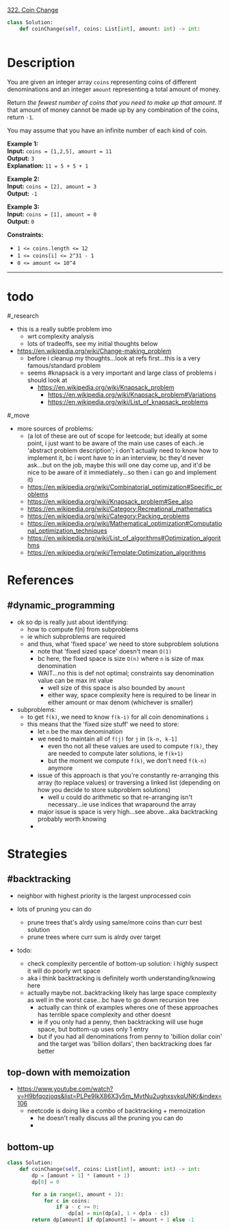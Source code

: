 [322. Coin Change](https://leetcode.com/problems/coin-change/)

```python
class Solution:
    def coinChange(self, coins: List[int], amount: int) -> int:
        
```

# Description

You are given an integer array `coins` representing coins of different denominations and an integer `amount` representing a total amount of money.

Return _the fewest number of coins that you need to make up that amount_. If that amount of money cannot be made up by any combination of the coins, return `-1`.

You may assume that you have an infinite number of each kind of coin.

**Example 1:**  
**Input:** `coins = [1,2,5], amount = 11`  
**Output:** `3`  
**Explanation:** `11 = 5 + 5 + 1`  

**Example 2:**  
**Input:** `coins = [2], amount = 3`  
**Output:** `-1`  

**Example 3:**  
**Input:** `coins = [1], amount = 0`  
**Output:** `0`  

**Constraints:**
- `1 <= coins.length <= 12`
- `1 <= coins[i] <= 2^31 - 1`
- `0 <= amount <= 10^4`

---


# todo

#_research 
- this is a really subtle problem imo
	- wrt complexity analysis
	- lots of tradeoffs, see my initial thoughts below
- https://en.wikipedia.org/wiki/Change-making_problem
	- before i cleanup my thoughts...look at refs first...this is a very famous/standard problem
	- seems #knapsack is a very important and large class of problems i should look at
		- https://en.wikipedia.org/wiki/Knapsack_problem
			- https://en.wikipedia.org/wiki/Knapsack_problem#Variations
			- https://en.wikipedia.org/wiki/List_of_knapsack_problems


#_move 
- more sources of problems:
	- (a lot of these are out of scope for leetcode; but ideally at some point, i just want to be aware of the main use cases of each..ie 'abstract problem description'; i don't actually need to know how to implement it, bc i wont have to in an interview, bc they'd never ask...but on the job, maybe this will one day come up, and it'd be nice to be aware of it immediately...so then i can go and implement it)
	- https://en.wikipedia.org/wiki/Combinatorial_optimization#Specific_problems
	- https://en.wikipedia.org/wiki/Knapsack_problem#See_also
	- https://en.wikipedia.org/wiki/Category:Recreational_mathematics
	- https://en.wikipedia.org/wiki/Category:Packing_problems
	- https://en.wikipedia.org/wiki/Mathematical_optimization#Computational_optimization_techniques
	- https://en.wikipedia.org/wiki/List_of_algorithms#Optimization_algorithms
	- https://en.wikipedia.org/wiki/Template:Optimization_algorithms



# References

## #dynamic_programming 
- ok so dp is really just about identifying:
	- how to compute f(n) from subproblems
	- ie which subproblems are required
	- and thus, what 'fixed space' we need to store subproblem solutions
		- note that 'fixed sized space' doesn't mean `O(1)`
		- bc here, the fixed space is size `O(n)` where `n` is size of max denomination
		- WAIT...no this is def not optimal; constraints say denomination value can be max int value
			- well size of this space is also bounded by `amount`
			- either way, space complexity here is required to be linear in either amount or max denom (whichever is smaller)
- subproblems:
	- to get `f(k)`, we need to know `f(k-i)` for all coin denominations `i`
	- this means that the 'fixed size stuff' we need to store:
		- let `n` be the max denomination
		- we need to maintain all of `f(j)` for `j` in `[k-n, k-1]`
			- even tho not all these values are used to compute `f(k)`, they are needed to compute later solutions, ie `f(k+1)`
			- but the moment we compute `f(k)`, we don't need `f(k-n)` anymore
		- issue of this approach is that you're constantly re-arranging this array (to replace values) or traversing a linked list (depending on how you decide to store subproblem solutions)
			- well u could do arithmetic so that re-arranging isn't necessary...ie use indices that wraparound the array
		- major issue is space is very high...see above...aka backtracking probably worth knowing
		- 


# Strategies

## #backtracking
- neighbor with highest priority is the largest unprocessed coin
- lots of pruning you can do
	- prune trees that's alrdy using same/more coins than curr best solution
	- prune trees where curr sum is alrdy over target


- todo:
	- check complexity percentile of bottom-up solution: i highly suspect it will do poorly wrt space
	- aka i think backtracking is definitely worth understanding/knowing here
	- actually maybe not..backtracking likely has large space complexity as well in the worst case...bc have to go down recursion tree
		- actually can think of examples wheres one of these approaches has terrible space complexity and other doesnt
		- ie if you only had a penny, then backtracking will use huge space, but bottom-up uses only 1 entry
		- but if you had all denominations from penny to 'billion dollar coin' and the target was 'billion dollars', then backtracking does far better




## top-down with memoization
- https://www.youtube.com/watch?v=H9bfqozjoqs&list=PLPe9IkX86X3y5m_MvtNu2ughxsvkqUNKr&index=106
	- neetcode is doing like a combo of backtracking + memoization
		- he doesn't really discuss all the pruning you can do
		- 


## bottom-up


```python
class Solution:
    def coinChange(self, coins: List[int], amount: int) -> int:
        dp = [amount + 1] * (amount + 1)
        dp[0] = 0

        for a in range(1, amount + 1):
            for c in coins:
                if a - c >= 0:
                    dp[a] = min(dp[a], 1 + dp[a - c])
        return dp[amount] if dp[amount] != amount + 1 else -1

```


